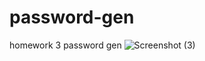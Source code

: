 # password-gen
homework 3 password gen
![Screenshot (3)](https://github.com/gbivens9966/password-gen/assets/134802763/cf0ca737-649c-4796-856d-0c31a561c426)
